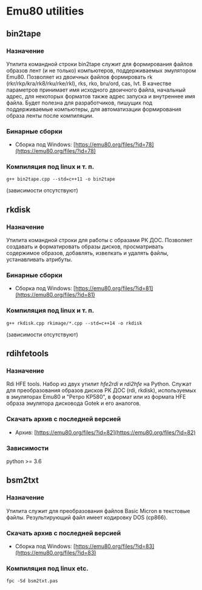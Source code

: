 # Emu80 utilities

## bin2tape

### Назначение
Утилита командной строки bin2tape служит для формирования файлов образов лент (и не только) компьютеров, поддерживаемых эмулятором Emu80. Позволяет из двоичных файлов формировать rk (rkr/rkp/kra/rk8/rku/rke/rkl), rks, rko, bru/ord, cas, lvt. В качестве параметров принимает имя исходного двоичного файла, начальный адрес, для некоторых форматов также адрес запуска и внутреннее имя файла. Будет полезна для разработчиков, пишущих под поддерживаемые компьютеры, для автоматизации формирования образа ленты после компиляции.

### Бинарные сборки
* Сборка под Windows: [https://emu80.org/files/?id=78](https://emu80.org/files/?id=78)

### Компиляция под linux и т. п.
    g++ bin2tape.cpp --std=c++11 -o bin2tape
(зависимости отсутствуют)

## rkdisk

### Назначение
Утилита командной строки для работы с образами РК ДОС. Позволяет создавать и форматировать образы дисков, просматривать содержимое образов,  добавлять, извелкать и удалять файлы, устанавливать атрибуты.

### Бинарные сборки
* Сборка под Windows: [https://emu80.org/files/?id=81](https://emu80.org/files/?id=81)

### Компиляция под linux и т. п.
    g++ rkdisk.cpp rkimage/*.cpp --std=c++14 -o rkdisk
(зависимости отсутствуют)

## rdihfetools

### Назначение
Rdi HFE tools. Набор из двух утилит *hfe2rdi* и *rdi2hfe* на Python. Служат для преобразования образов дисков РК ДОС (rdi, rkdisk), используемых в эмуляторах Emu80 и "Ретро КР580", в формат или из формата HFE образа эмулятора дисковода Gotek и его аналогов.

### Скачать архив с последней версией
* Архив: [https://emu80.org/files/?id=82](https://emu80.org/files/?id=82)

### Зависимости
python >= 3.6

## bsm2txt

### Назначение
Утилита служит для преобразования файлов Basic Micron в текстовые файлы. Результирующий файл имеет кодировку DOS (cp866). 

### Скачать архив с последней версией
* Сборка под Windows: [https://emu80.org/files/?id=83](https://emu80.org/files/?id=83)

### Компиляция под linux etc. 
    fpc -Sd bsm2txt.pas
